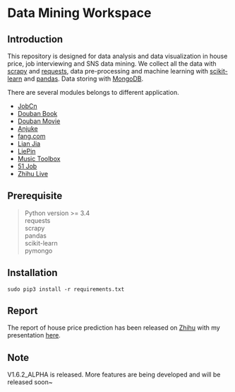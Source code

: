 # Data Mining Workspace

## Introduction
   This repository is designed for data analysis and data visualization in house price, job interviewing and SNS data mining.
   We collect all the data with [scrapy](https://docs.scrapy.org/en/latest/index.html) and [requests](http://www.python-requests.org/en/master/), data pre-processing and machine learning with [scikit-learn](http://scikit-learn.org/stable/) and [pandas](http://pandas.pydata.org/).
   Data storing with [MongoDB](https://docs.mongodb.com/).
   
   There are several modules belongs to different application.  
   * [JobCn](DataHouse/jobcn)
   * [Douban Book](DataHouse/spiders/douban_book_spider.py)
   * [Douban Movie](DataHouse/spiders/douban_movie_spider.py)
   * [Anjuke](DataHouse/spiders/anjuke_spider.py)
   * [fang.com](DataHouse/crawler/fang_crawler.py)
   * [Lian Jia](DataHouse/crawler/lianjia_crawler.py)
   * [LiePin](DataHouse/spiders/liepin_spider.py)
   * [Music Toolbox](DataHouse/music)
   * [51 Job](DataHouse/51job)
   * [Zhihu Live](DataHouse/zhihu)
    
## Prerequisite
   > Python version >= 3.4  
   > requests   
   > scrapy  
   > pandas    
   > scikit-learn   
   > pymongo
   
   
## Installation
    sudo pip3 install -r requirements.txt  


## Report
   The report of house price prediction has been released on [Zhihu](https://zhuanlan.zhihu.com/p/26949876) with my presentation [here](/Presentation/House_ML.pptx). 


## Note
   V1.6.2_ALPHA is released.
   More features are being developed and will be released soon~  